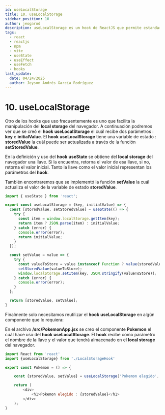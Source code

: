 ```yaml
---
id: useLocalStorage
title: 10. useLocalStorage
sidebar_position: 10
author: jeogarod
description: useLocalStorage es un hook de ReactJS que permite estandarizar el almacenamiento local o en caché de las variables de estado o de los elementos HTML
tags:
  - react
  - reactjs
  - npm
  - vite
  - useState
  - useEffect
  - useFetch
  - hooks
last_update:
  date: 04/24/2025
  author: Jeyson Andrés García Rodríguez
---
```


# 10. useLocalStorage

Otro de los hooks que uso frecuentemente es uno que facilita la manipulación del **local storage** del navegador. A continuación podremos ver que se creó el **hook** **useLocalStorage** el cuál recibe dos parámetros : **key** e **initialValue**. El **hook** **useLocalStorage** tiene una variable de estado : **storedValue** la cuál puede ser actualizada a través de la función **setStoredValue**. 

En la definición y uso del **hook** **useState** se obtiene del **local storage** del navegador una llave. Si la encuentra, retorna el valor de esa llave, si no, retorna el valor inicial. Tanto la llave como el valor inicial representan los parámetros del **hook**. 

También encontraremos que se implementó la función **setValue** la cuál actualiza el valor de la variable de estado **storedValue**. 

```javascript title="/src/LocalStorageHook.jsx"
import { useState } from 'react';

export const useLocalStorage = (key, initialValue) => {
  const [storedValue, setStoredValue] = useState(() => {
    try {
      const item = window.localStorage.getItem(key);
      return item ? JSON.parse(item) : initialValue;
    } catch (error) {
      console.error(error);
      return initialValue;
    }
  });

  const setValue = value => {
    try {
      const valueToStore = value instanceof Function ? value(storedValue) : value;
      setStoredValue(valueToStore);
      window.localStorage.setItem(key, JSON.stringify(valueToStore));
    } catch (error) {
      console.error(error);
    }
  };

  return [storedValue, setValue];
}
```

Finalmente solo necesitamos reutilizar el **hook** **useLocalStorage** en algún componente que lo requiera:

En el archivo **/src/PokemonApp.jsx** se creo el componente **Pokemon** el cuál hace uso del **hook** **useLocalStorage**. El **hook** recibe como parámetro el nombre de la llave y el valor que tendrá almacenado en el **local storage** del navegador. 

```javascript title="/src/PokemonApp.jsx"
import React from 'react'
import {useLocalStorage} from './LocalStorageHook'

export const Pokemon = () => {

    const {storedValue, setValue} = useLocalStorage('Pokemon elegido','Picachu');

    return (
        <div>
            <h1>Pokemon elegido : {storedValue}</h1>
        </div>
    );
}
```